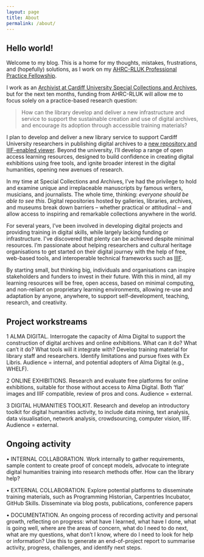 ```yaml
---
layout: page
title: About
permalink: /about/
---
```


## Hello world!

Welcome to my blog. This is a home for my thoughts, mistakes, frustrations, and (hopefully) solutions, as I work on my [AHRC-RLUK Professional Practice Fellowship](https://www.rluk.ac.uk/ahrc-rluk-professional-practice-fellows-announced/).

I work as an [Archivist at Cardiff University Special Collections and Archives](https://www.cardiff.ac.uk/people/view/2577129-harvey-alison), but for the next ten months, funding from AHRC-RLUK will allow me to focus solely on a practice-based research question: 

>How can the library develop and deliver a new infrastructure and service to support the sustainable creation and use of digital archives, and encourage its adoption through accessible training materials?

I plan to develop and deliver a new library service to support Cardiff University researchers in publishing digital archives to a [new repository and IIIF-enabled viewer](https://librarysearch.cardiff.ac.uk/discovery/collectionDiscovery?vid=44WHELF_CAR:44WHELF_CAR_VU1). Beyond the university, I’ll develop a range of open access learning resources, designed to build confidence in creating digital exhibitions using free tools, and ignite broader interest in the digital humanities, opening new avenues of research.

In my time at Special Collections and Archives, I’ve had the privilege to hold and examine unique and irreplaceable manuscripts by famous writers, musicians, and journalists. The whole time, thinking: *everyone should be able to see this*. Digital repositories hosted by galleries, libraries, archives, and museums break down barriers – whether practical or attitudinal – and allow access to inspiring and remarkable collections anywhere in the world.

For several years, I’ve been involved in developing digital projects and providing training in digital skills, while largely lacking funding or infrastructure. I've discovered that plenty can be achieved despite minimal resources. I’m passionate about helping researchers and cultural heritage organisations to get started on their digital journey with the help of free, web-based tools, and interoperable technical frameworks such as [IIIF](https://iiif.io/). 

By starting small, but thinking big, individuals and organisations can inspire stakeholders and funders to invest in their future. With this in mind, all my learning resources will be free, open access, based on minimal computing, and non-reliant on proprietary learning environments, allowing re-use and adaptation by anyone, anywhere, to support self-development, teaching, research, and creativity.

## Project workstreams

1	ALMA DIGITAL. Interrogate the capacity of Alma Digital to support the construction of digital archives and online exhibitions. What can it do? What can’t it do? What tools will it integrate with? Develop training material for library staff and researchers. Identify limitations and pursue fixes with Ex Libris. Audience = internal, and potential adopters of Alma Digital (e.g., WHELF). 

2	ONLINE EXHIBITIONS. Research and evaluate free platforms for online exhibitions, suitable for those without access to Alma Digital. Both ‘flat’ images and IIIF compatible, review of pros and cons. Audience = external.

3	DIGITAL HUMANITIES TOOLKIT. Research and develop an introductory toolkit for digital humanities activity, to include data mining, text analysis, data visualisation, network analysis, crowdsourcing, computer vision, IIIF. Audience = external.

## Ongoing activity

•	INTERNAL COLLABORATION. Work internally to gather requirements, sample content to create proof of concept models, advocate to integrate digital humanities training into research methods offer. How can the library help? 

•	EXTERNAL COLLABORATION. Explore potential platforms to disseminate training materials, such as Programming Historian, Carpentries Incubator, GitHub Skills. Disseminate via blog posts, publications, conference papers 

•	DOCUMENTATION. An ongoing process of recording activity and personal growth, reflecting on progress: what have I learned, what have I done, what is going well, where are the areas of concern, what do I need to do next, what are my questions, what don’t I know, where do I need to look for help or information? Use this to generate an end-of-project report to summarise activity, progress, challenges, and identify next steps.
